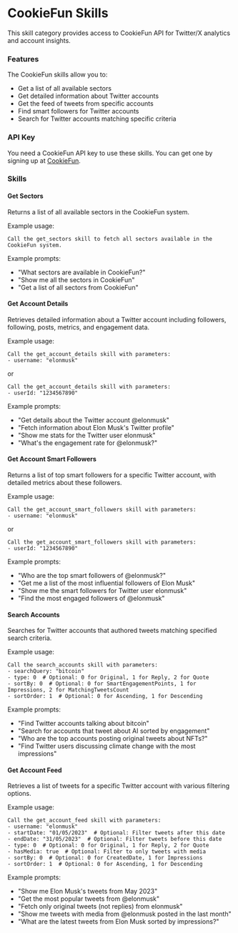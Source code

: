 # CookieFun Skills

This skill category provides access to CookieFun API for Twitter/X analytics and account insights.

### Features

The CookieFun skills allow you to:

- Get a list of all available sectors
- Get detailed information about Twitter accounts
- Get the feed of tweets from specific accounts
- Find smart followers for Twitter accounts
- Search for Twitter accounts matching specific criteria

### API Key

You need a CookieFun API key to use these skills. You can get one by signing up at [CookieFun](https://cookie.fun/).

### Skills

#### Get Sectors

Returns a list of all available sectors in the CookieFun system.

Example usage:
```
Call the get_sectors skill to fetch all sectors available in the CookieFun system.
```

Example prompts:
- "What sectors are available in CookieFun?"
- "Show me all the sectors in CookieFun"
- "Get a list of all sectors from CookieFun"

#### Get Account Details

Retrieves detailed information about a Twitter account including followers, following, posts, metrics, and engagement data.

Example usage:
```
Call the get_account_details skill with parameters:
- username: "elonmusk" 
```

or 

```
Call the get_account_details skill with parameters:
- userId: "1234567890"
```

Example prompts:
- "Get details about the Twitter account @elonmusk"
- "Fetch information about Elon Musk's Twitter profile"
- "Show me stats for the Twitter user elonmusk"
- "What's the engagement rate for @elonmusk?"

#### Get Account Smart Followers

Returns a list of top smart followers for a specific Twitter account, with detailed metrics about these followers.

Example usage:
```
Call the get_account_smart_followers skill with parameters:
- username: "elonmusk"
```

or

```
Call the get_account_smart_followers skill with parameters:
- userId: "1234567890"
```

Example prompts:
- "Who are the top smart followers of @elonmusk?"
- "Get me a list of the most influential followers of Elon Musk"
- "Show me the smart followers for Twitter user elonmusk"
- "Find the most engaged followers of @elonmusk"

#### Search Accounts

Searches for Twitter accounts that authored tweets matching specified search criteria.

Example usage:
```
Call the search_accounts skill with parameters:
- searchQuery: "bitcoin"
- type: 0  # Optional: 0 for Original, 1 for Reply, 2 for Quote
- sortBy: 0  # Optional: 0 for SmartEngagementPoints, 1 for Impressions, 2 for MatchingTweetsCount
- sortOrder: 1  # Optional: 0 for Ascending, 1 for Descending
```

Example prompts:
- "Find Twitter accounts talking about bitcoin"
- "Search for accounts that tweet about AI sorted by engagement"
- "Who are the top accounts posting original tweets about NFTs?"
- "Find Twitter users discussing climate change with the most impressions"

#### Get Account Feed

Retrieves a list of tweets for a specific Twitter account with various filtering options.

Example usage:
```
Call the get_account_feed skill with parameters:
- username: "elonmusk"
- startDate: "01/05/2023"  # Optional: Filter tweets after this date
- endDate: "31/05/2023"  # Optional: Filter tweets before this date
- type: 0  # Optional: 0 for Original, 1 for Reply, 2 for Quote
- hasMedia: true  # Optional: Filter to only tweets with media
- sortBy: 0  # Optional: 0 for CreatedDate, 1 for Impressions
- sortOrder: 1  # Optional: 0 for Ascending, 1 for Descending
```

Example prompts:
- "Show me Elon Musk's tweets from May 2023"
- "Get the most popular tweets from @elonmusk"
- "Fetch only original tweets (not replies) from elonmusk"
- "Show me tweets with media from @elonmusk posted in the last month"
- "What are the latest tweets from Elon Musk sorted by impressions?"
